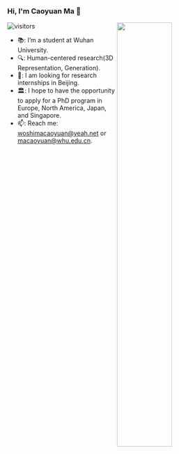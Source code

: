 ### Hi, I'm Caoyuan Ma 👋 

![visitors](https://visitor-badge.glitch.me/badge?page_id=Miles629.Miles629.README)
<img align="right" width="50%" src="https://github-readme-stats.vercel.app/api?username=Miles629&show_icons=true&theme=tokyonight">

- 📚: I’m a student at Wuhan University.
- 🔍: Human-centered research(3D Representation, Generation).
- 🧳: I am looking for research internships in Beijing.
- 🏛: I hope to have the opportunity to apply for a PhD program in Europe, North America, Japan, and Singapore.
- 📫: Reach me: woshimacaoyuan@yeah.net or macaoyuan@whu.edu.cn.



<!--
**Miles629/Miles629** is a ✨ _special_ ✨ repository because its `README.md` (this file) appears on your GitHub profile.

Here are some ideas to get you started:

- 🔭 I’m currently working on ...
- 🌱 I’m currently learning ...
- 👯 I’m looking to collaborate on ...
- 🤔 I’m looking for help with ...
- 💬 Ask me about ...
- 📫 How to reach me: ...
- 😄 Pronouns: ...
- ⚡ Fun fact: ...
-->
